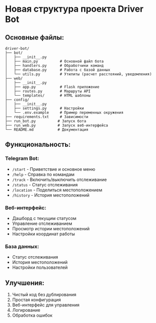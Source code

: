 # Новая структура проекта Driver Bot

## Основные файлы:
```
driver-bot/
├── bot/
│   ├── __init__.py
│   ├── main.py          # Основной файл бота
│   ├── handlers.py      # Обработчики команд
│   ├── database.py      # Работа с базой данных
│   └── utils.py         # Утилиты (расчет расстояний, уведомления)
├── web/
│   ├── __init__.py
│   ├── app.py           # Flask приложение
│   ├── routes.py        # Маршруты API
│   └── templates/       # HTML шаблоны
├── config/
│   ├── __init__.py
│   ├── settings.py      # Настройки
│   └── .env.example     # Пример переменных окружения
├── requirements.txt     # Зависимости
├── run_bot.py          # Запуск бота
├── run_web.py          # Запуск веб-интерфейса
└── README.md           # Документация
```

## Функциональность:

### Telegram Bot:
- `/start` - Приветствие и основное меню
- `/help` - Справка по командам
- `/track` - Включить/выключить отслеживание
- `/status` - Статус отслеживания
- `/location` - Поделиться местоположением
- `/history` - История местоположений

### Веб-интерфейс:
- Дашборд с текущим статусом
- Управление отслеживанием
- Просмотр истории местоположений
- Настройки координат работы

### База данных:
- Статус отслеживания
- История местоположений
- Настройки пользователей

## Улучшения:
1. Чистый код без дублирования
2. Простая конфигурация
3. Веб-интерфейс для управления
4. Логирование
5. Обработка ошибок 